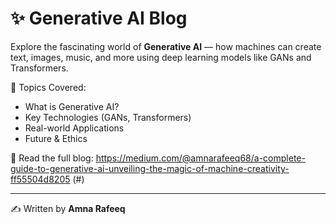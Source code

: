# ✨ Generative AI Blog

Explore the fascinating world of **Generative AI** — how machines can create text, images, music, and more using deep learning models like GANs and Transformers.

🧠 Topics Covered:
- What is Generative AI?
- Key Technologies (GANs, Transformers)
- Real-world Applications
- Future & Ethics

📖 Read the full blog: https://medium.com/@amnarafeeq68/a-complete-guide-to-generative-ai-unveiling-the-magic-of-machine-creativity-ff55504d8205 (#)

---

✍️ Written by **Amna Rafeeq** 
